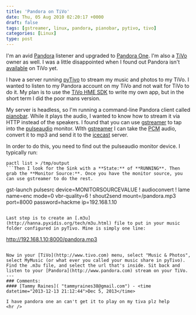 ```yaml
---
title: 'Pandora on TiVo'
date: Thu, 05 Aug 2010 02:20:17 +0000
draft: false
tags: [gstreamer, linux, pandora, pianobar, pytivo, tivo]
categories: [Linux]
type: post
---
```


I'm an avid [Pandora](http://www.pandora.com/) listener and upgraded to [Pandora One](http://www.pandora.com/pandora_one). I'm also a [TiVo](http://www.tivo.com) owner as well. I was a little disappointed when I found out Pandora isn't [available](http://pr.tivo.com/easyir/customrel.do?easyirid=CA934452BA6418EF&version=live&prid=599424&releasejsp=custom_150#morecontent) on TiVo yet.

I have a server running [pyTivo](http://pytivo.sourceforge.net/wiki/index.php/PyTivo) to stream my music and photos to my TiVo. I wanted to listen to my Pandora account on my TiVo and not wait for TiVo to do it. My plan is to use the [TiVo HME SDK](http://tivohme.sourceforge.net/) to write my own app, but in the short term I did the poor mans version.

My server is headless, so I'm running a command-line Pandora client called [pianobar](http://github.com/PromyLOPh/pianobar). While it plays the audio, I wanted to know how to stream it via HTTP instead of the speakers. I found that you can use [gstreamer](http://www.gstreamer.net/) to tap into the [pulseaudio](http://fedoraproject.org/wiki/Releases/FeaturePulseaudio) monitor. WIth [gstreamer](http://www.gstreamer.net/) I can take the [PCM](http://en.wikipedia.org/wiki/Pulse-code_modulation) audio, convert it to mp3 and send it to the [icecast](http://www.icecast.org/) server.

In order to do this, you need to find out the pulseaudio monitor device. I typically run:

```
pactl list > /tmp/output
```Then I look for the Sink with a **State:** of **RUNNING**. Then grab the **Monitor Source:**. Once you have the monitor source, you can use gstreamer to do the rest.

```
gst-launch pulsesrc device=MONITORSOURCEVALUE ! audioconvert ! lame name=enc mode=0 vbr-quality=6 ! shout2send mount=/pandora.mp3 port=8000 password=hackme ip=192.168.1.10
```

Last step is to create an [.m3u](http://hanna.pyxidis.org/tech/m3u.html) file to put in your music folder configured in pyTivo. Mine is simply one line:

```
http://192.168.1.10:8000/pandora.mp3
```

Now in your [TiVo](http://www.tivo.com) menu, select "Music & Photos", select MyMusic (or what ever you called your music share in pyTivo). Find the .m3u file, and select the url that's inside. Sit back and listen to your [Pandora](http://www.pandora.com) stream on your TiVo.
---
### Comments:
#### [Tammy Raines]( "tammyraines38@gmail.com") - <time datetime="2013-12-13 21:12:44">Dec 5, 2013</time>

I have pandora one an can't get it to play on my tiva plz help
<hr />
